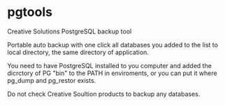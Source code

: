 # pgtools
Creative Solutions PostgreSQL backup tool

Portable auto backup with one click all databases you added to the list to local directory, the same directory of application.

You need to have PostgreSQL installed to you computer and added the dicrctory of PG "bin" to the PATH in enviroments, or you can put it where pg_dump and pg_restor exists.

Do not check Creative Soultion products to backup any databases.
